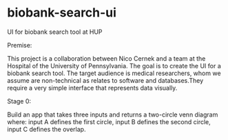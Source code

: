 # biobank-search-ui
UI for biobank search tool at HUP

Premise:

This project is a collaboration between Nico Cernek and a team at the Hospital of the University of Pennsylvania. The goal is to create the UI for a biobank search tool. The target audience is medical researchers, whom we assume are non-technical as relates to software and databases.They require a very simple interface that represents data visually.

Stage 0:

Build an app that takes three inputs and returns a two-circle venn diagram where:
  input A defines the first circle,
  input B defines the second circle,
  input C defines the overlap.
  

